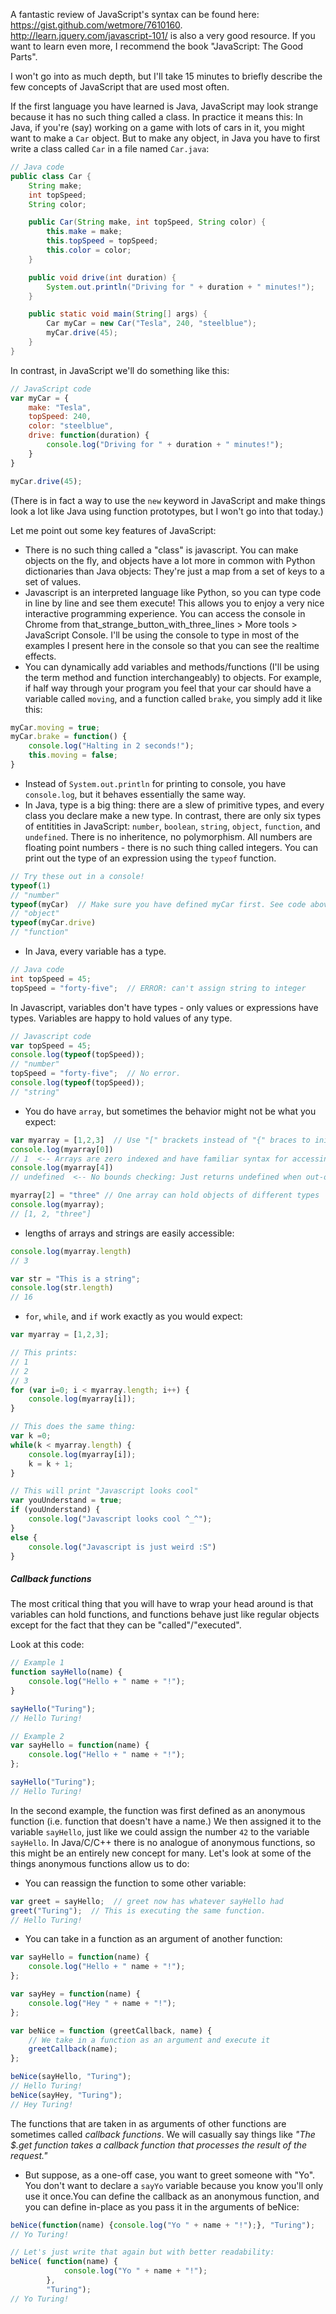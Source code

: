 A fantastic review of JavaScript's syntax can be found here: https://gist.github.com/wetmore/7610160. http://learn.jquery.com/javascript-101/ is also a very good resource. If you want to learn even more, I recommend the book "JavaScript: The Good Parts".

I won't go into as much depth, but I'll take 15 minutes to briefly describe the few concepts of JavaScript that are used most often.

If the first language you have learned is Java, JavaScript may look strange because it has no such thing called a class. In practice it means this: In Java, if you're (say) working on a game with lots of cars in it, you might want to make a `Car` object. But to make any object, in Java you have to first write a class called `Car` in a file named `Car.java`:

```java
// Java code
public class Car {
    String make;
    int topSpeed;
    String color;

    public Car(String make, int topSpeed, String color) {
        this.make = make;
        this.topSpeed = topSpeed;
        this.color = color;
    }

    public void drive(int duration) {
        System.out.println("Driving for " + duration + " minutes!");
    }

    public static void main(String[] args) {
        Car myCar = new Car("Tesla", 240, "steelblue");
        myCar.drive(45);
    }
}
```

In contrast, in JavaScript we'll do something like this:
```javascript
// JavaScript code
var myCar = {
    make: "Tesla",
    topSpeed: 240, 
    color: "steelblue",
    drive: function(duration) {
        console.log("Driving for " + duration + " minutes!");
    }
}

myCar.drive(45);
```

(There is in fact a way to use the `new` keyword in JavaScript and make things look a lot like Java using function prototypes, but I won't go into that today.)

Let me point out some key features of JavaScript:
- There is no such thing called a "class" is javascript. You can make objects on the fly, and objects have a lot more in common with Python dictionaries than Java objects: They're just a map from a set of keys to a set of values.
- Javascript is an interpreted language like Python, so you can type code in line by line and see them execute! This allows you to enjoy a very nice interactive programming experience. You can access the console in Chrome from that_strange_button_with_three_lines > More tools > JavaScript Console. I'll be using the console to type in most of the examples I present here in the console so that you can see the realtime effects.
- You can dynamically add variables and methods/functions (I'll be using the term method and function interchangeably) to objects. For example, if half way through your program you feel that your car should have a variable called `moving`, and a function called `brake`, you simply add it like this:
```javascript
myCar.moving = true;
myCar.brake = function() {
    console.log("Halting in 2 seconds!");
    this.moving = false;
}
```
- Instead of `System.out.println` for printing to console, you have `console.log`, but it behaves essentially the same way.
- In Java, type is a big thing: there are a slew of primitive types, and every class you declare make a new type. In contrast, there are only six types of entitities in JavaScript: `number`, `boolean`, `string`, `object`, `function`, and `undefined`. There is no inheritence, no polymorphism. All numbers are floating point numbers - there is no such thing called integers. You can print out the type of an expression using the `typeof` function.
```javascript
// Try these out in a console!
typeof(1)
// "number"
typeof(myCar)  // Make sure you have defined myCar first. See code above
// "object"
typeof(myCar.drive)
// "function"
```
- In Java, every variable has a type.
```java
// Java code
int topSpeed = 45;
topSpeed = "forty-five";  // ERROR: can't assign string to integer
```
In Javascript, variables don't have types - only values or expressions have types. Variables are happy to hold values of any type.
```javascript
// Javascript code
var topSpeed = 45;
console.log(typeof(topSpeed));
// "number"
topSpeed = "forty-five";  // No error.
console.log(typeof(topSpeed));
// "string"
```

- You do have `array`, but sometimes the behavior might not be what you expect:
```javascript
var myarray = [1,2,3]  // Use "[" brackets instead of "{" braces to initialize
console.log(myarray[0])
// 1  <-- Arrays are zero indexed and have familiar syntax for accessing items
console.log(myarray[4])
// undefined  <-- No bounds checking: Just returns undefined when out-of-bound

myarray[2] = "three" // One array can hold objects of different types
console.log(myarray);
// [1, 2, "three"]
```

- lengths of arrays and strings are easily accessible:
```javascript
console.log(myarray.length)
// 3

var str = "This is a string";
console.log(str.length)
// 16
```

- `for`, `while`, and `if` work exactly as you would expect: 
```javascript
var myarray = [1,2,3];

// This prints:
// 1
// 2
// 3
for (var i=0; i < myarray.length; i++) {
    console.log(myarray[i]);
}

// This does the same thing:
var k =0;
while(k < myarray.length) {
    console.log(myarray[i]);
    k = k + 1;
}

// This will print "Javascript looks cool"
var youUnderstand = true;
if (youUnderstand) {
    console.log("Javascript looks cool ^_^");
}
else {
    console.log("Javascript is just weird :S")
}
```

##### Callback functions
The most critical thing that you will have to wrap your head around is that variables can hold functions, and functions behave just like regular objects except for the fact that they can be "called"/"executed".

Look at this code:
```javascript
// Example 1
function sayHello(name) {
    console.log("Hello + " name + "!");
}

sayHello("Turing");
// Hello Turing!

// Example 2
var sayHello = function(name) {
    console.log("Hello + " name + "!");
};

sayHello("Turing");
// Hello Turing!
```

In the second example, the function was first defined as an anonymous function (i.e. function that doesn't have a name.) We then assigned it to the variable `sayHello`, just like we could assign the number `42` to the variable `sayHello`. In Java/C/C++ there is no analogue of anonymous functions, so this might be an entirely new concept for many. Let's look at some of the things anonymous functions allow us to do:
- You can reassign the function to some other variable:
```javascript
var greet = sayHello;  // greet now has whatever sayHello had
greet("Turing");  // This is executing the same function.
// Hello Turing!
```
- You can take in a function as an argument of another function: 
```javascript
var sayHello = function(name) {
    console.log("Hello + " name + "!");
};

var sayHey = function(name) {
    console.log("Hey " + name + "!");
};

var beNice = function (greetCallback, name) {
    // We take in a function as an argument and execute it
    greetCallback(name);  
};

beNice(sayHello, "Turing");
// Hello Turing!
beNice(sayHey, "Turing");
// Hey Turing!
```
The functions that are taken in as arguments of other functions are sometimes called *callback functions*. We will casually say things like _"The $.get function takes a callback function that processes the result of the request."_
- But suppose, as a one-off case, you want to greet someone with "Yo". You don't want to declare a `sayYo` variable because you know you'll only use it once.You can define the callback as an anonymous function, and you can define in-place as you pass it in the arguments of beNice:
```javascript
beNice(function(name) {console.log("Yo " + name + "!");}, "Turing");
// Yo Turing!

// Let's just write that again but with better readability:
beNice( function(name) {
            console.log("Yo " + name + "!");
        }, 
        "Turing");
// Yo Turing!
```


